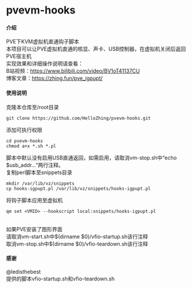 # pvevm-hooks

#### 介绍

PVE下KVM虚拟机直通钩子脚本<br>
本项目可以让PVE虚拟机直通的核显、声卡、USB控制器，在虚拟机关闭后返回PVE宿主机<br>
实现效果和详细操作说明请查看：<br>
B站视频：https://www.bilibili.com/video/BV1oT41137CU<br>
博客文章：https://zhing.fun/pve_igpupt/<br>


#### 使用说明

克隆本仓库至/root目录<br>
```
git clone https://github.com/HelloZhing/pvevm-hooks.git
```
添加可执行权限<br>
```
cd pvevm-hooks
chmod a+x *.sh *.pl
```
脚本中默认没有启用USB直通返回，如需启用，请取消vm-stop.sh中“echo $usb_addr...”两行注释。<br>
复制perl脚本至snippets目录<br>
```
mkdir /var/lib/vz/snippets
cp hooks-igpupt.pl /var/lib/vz/snippets/hooks-igpupt.pl
```
将钩子脚本应用至虚拟机<br>
```
qm set <VMID> --hookscript local:snippets/hooks-igpupt.pl
```
<br>
如果PVE安装了图形界面<br>
请取消vm-start.sh中$(dirname $0)/vfio-startup.sh该行注释<br>
取消vm-stop.sh中$(dirname $0)/vfio-teardown.sh该行注释


#### 感谢
@ledisthebest<br>
提供的脚本vfio-startup.sh和vfio-teardown.sh<br>
<br>


